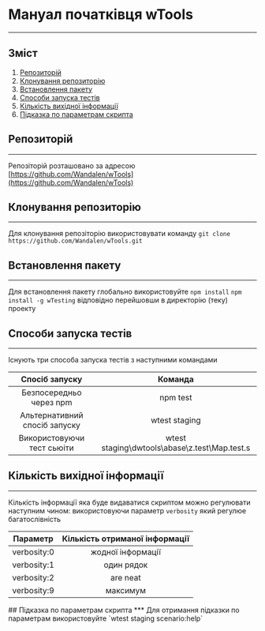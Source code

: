 #  Мануал початківця wTools
***
## Зміст
1. [Репозиторій](#Репозиторій)
2. [Клонування репозиторію](#Клонування-репозиторію)
3. [Встановлення пакету](#Встановлення-пакету)
4. [Способи запуска тестів](#Способи-запуска-тестів)
5. [Кількість вихідної інформації](#Кількість-вихідної-інформації)
6. [Підказка по параметрам скрипта](#getting-parameters-help)

## Репозиторій
***
Репозіторій розташовано за адресою  [https://github.com/Wandalen/wTools](https://github.com/Wandalen/wTools)

## Клонування репозиторію
***
Для клонування репозіторію використовувати команду `git clone https://github.com/Wandalen/wTools.git`

## Встановлення пакету
***
Для встановлення пакету глобально використовуйте
`npm install`
`npm install -g wTesting`
відповідно перейшовши в директорію (теку) проекту
## Способи запуска тестів
***
 Існують три способа запуска тестів з наступними командами

| Спосіб запуску               | Команда                                       |
|:----------------------------:|:---------------------------------------------:|
| Безпосередньо через npm      | npm test                                      |
| Альтернативний спосіб запуску| wtest staging                                 |
| Використовуючи тест сьюіти   | wtest staging\dwtools\abase\z.test\Map.test.s |

## Кількість вихідної інформації
***

Кількість інформації яка буде видаватися скриптом можно регулювати наступним чином:
використовуючи параметр `verbosity` який регулюе багатослівність

| Параметр      | Кількість отриманої інформації |
|:-------------:|:------------------------------:|
| verbosity:0   | жодної інформації              |
| verbosity:1   | один рядок                     |
| verbosity:2   | are neat                       |
| verbosity:9   | максимум                       |
<a name="getting-parameters-help"/>
## Підказка по параметрам скрипта
***
 Для отримання підказки по параметрам використовуйте 
 `wtest staging scenario:help`